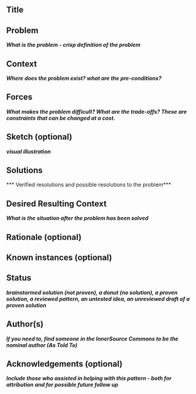 ## Title  

## Problem
***What is the problem - crisp definition of the problem***

## Context  
***Where does the problem exist? what are the pre-conditions?***

## Forces  
***What makes the problem difficult? What are the trade-offs? These are constraints that can be changed at a cost.***   

## Sketch (optional)  
***visual illustration***

## Solutions
*** Verified resolutions and possible resolutions to the problem***    

## Desired Resulting Context    
***What is the situation after the problem has been solved***

## Rationale (optional)  

## Known instances (optional)  

## Status  
***brainstormed solution (not proven), a donut (no solution), a proven solution, a reviewed pattern, an untested idea, an unreviewed draft of a proven solution***

## Author(s)
***If you need to, find someone in the InnerSource Commons to be the nominal author (As Told To)***

## Acknowledgements (optional)
***Include those who assisted in helping with this pattern - both for attribution and for possible future follow up***
